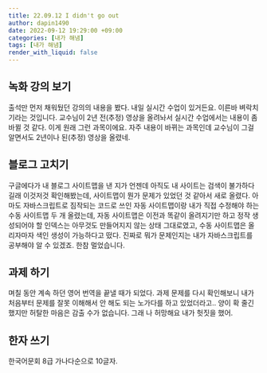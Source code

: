 ```yaml
---
title: 22.09.12 I didn't go out
author: dapin1490
date: 2022-09-12 19:29:00 +09:00
categories: [내가 해냄]
tags: [내가 해냄]
render_with_liquid: false
---
```


## 녹화 강의 보기
출석만 먼저 채워뒀던 강의의 내용을 봤다. 내일 실시간 수업이 있거든요. 이른바 벼락치기라는 것입니다. 교수님이 2년 전(추정) 영상을 올려놔서 실시간 수업에서는 내용이 좀 바뀔 것 같다. 이게 원래 그런 과목이에요. 자주 내용이 바뀌는 과목인데 교수님이 그걸 알면서도 2년이나 된(추정) 영상을 올렸네.  
  
## 블로그 고치기
구글에다가 내 블로그 사이트맵을 낸 지가 언젠데 아직도 내 사이트는 검색이 불가하다길래 이것저것 확인해봤는데, 사이트맵이 뭔가 문제가 있었던 것 같아서 새로 올렸다. 아마도 자바스크립트로 짐작되는 코드로 쓰인 자동 사이트맵이랑 내가 직접 수정해야 하는 수동 사이트맵 두 개 올렸는데, 자동 사이트맵은 이전과 똑같이 올려지기만 하고 정작 생성되어야 할 인덱스는 아무것도 만들어지지 않는 상태 그대로였고, 수동 사이트맵은 올리자마자 색인 생성이 가능하다고 떴다. 진짜로 뭐가 문제인지는 내가 자바스크립트를 공부해야 알 수 있겠죠. 한참 멀었습니다.  
  
## 과제 하기
며칠 동안 계속 하던 영어 번역을 끝낼 때가 되었다. 과제 문제를 다시 확인해보니 내가 처음부터 문제를 잘못 이해해서 안 해도 되는 노가다를 하고 있었더라고.. 양이 확 줄긴 했지만 허탈한 마음은 감출 수가 없습니다. 그래 나 허망해요 내가 헛짓을 했어.  
  
## 한자 쓰기
한국어문회 8급 가나다순으로 10글자.